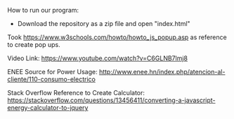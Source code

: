 How to run our program: 
- Download the repository as a zip file and open "index.html"

Took https://www.w3schools.com/howto/howto_js_popup.asp as reference to create pop ups.

Video Link: https://www.youtube.com/watch?v=C6GLNB7lmj8

ENEE Source for Power Usage: http://www.enee.hn/index.php/atencion-al-cliente/110-consumo-electrico

Stack Overflow Reference to Create Calculator: https://stackoverflow.com/questions/13456411/converting-a-javascript-energy-calculator-to-jquery